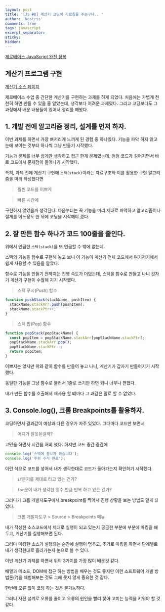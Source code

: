 ```yaml
---
layout: post
title: '[JS #8] 계산기 코딩이 가르침을 주는구나.. '
author: 'Nostrss'
comments: true
tags: javascript
excerpt_separator:
sticky:
hidden:
---
```


[제로베이스 JavaScript 완전 정복](https://zero-base.co.kr/category_dev_camp/JS_challenge)

## 계산기 프로그램 구현

[계산기 소스 페이지 ](https://github.com/nostrss/zerobase4)

제로베이스 수업 중 간단한 계산기를 구현하는 과제를 하게 되었다.
처음에는 가볍게 천천히 하면 만들 수 있을 줄 알았는데, 생각보다 어려운 과제였다.
그리고 코딩보다도 그 과정에서 배운 내용들이 있어서 정리를 해봤다.

## 1. 개발 전에 알고리즘 정리, 설계를 먼저 하자.

이번 과제를 하면서 가장 뼈저리게 느끼게 된 경험 중 하나였다.
기능을 파악 하지 않고 눈에 보이는 것부터 하나씩 그냥 만들기 시작했다.

기능과 문제를 너무 쉽게만 생각하고 접근 한게 문제였는데, 점점 코드가 길어지면서 바로 코드에서 문제점이 들어나기 시작했다.

특히, 과제 전에 계산기 구현에 `스택(stack)`이라는 자료구조와 이를 활용한 구현 알고리즘을 미리 작성했다면

> 훨씬 코드를 이쁘게

> 빠른 시간에

구현하지 않았을까 생각된다. 다음부터는 꼭 기능을 미리 제대로 파악하고 알고리즘이나 설계를 어느정도 한 뒤에 코딩을 시작해야 겠다.

## 2. 잘 만든 함수 하나가 코드 100줄을 줄인다.

위에서 언급한 `스택(stack)`을 또 언급할 수 밖에 없는데.

스택의 기능을 함수로 구현해 놓고 보니 이 기능이 계산기 전체 코드에서 여기저기에서 쉽게 사용할 수 있음을 알았다.

함수로 기능을 만들기 전까지는 진행 속도가 더뎠는데, 스택을 함수로 만들고 나니 갑자기 계산기 구현이 수월해 지기 시작했다.

> 스택 푸시(Push) 함수

```javascript
function pushStack(stackName, pushItem) {
  stackName.stackArr.push(pushItem);
  stackName.stackPtr++;
}
```

> 스택 팝(Pop) 함수

```javascript
function popStack(popStackName) {
  const popItem = popStackName.stackArr[popStackName.stackPtr];
  popStackName.stackArr.pop();
  popStackName.stackPtr--;
  return popItem;
}
```

이쁘지는 않지만 위와 같이 함수를 만들어 놓고 나니, 계산기가 갑자기 만들어지기 시작했다.

동일한 기능을 그냥 함수로 불러서 1줄로 쓰기만 하면 되니 너무나 편했다.

내가 만든 함수를 호출해서 재사용 할 떄마다 그 쾌감은 말로 할 수 없었다.

## 3. Console.log(), 크롬 Breakpoints를 활용하자.

코딩하면서 결과값이 예상과 다른 경우가 자주 있었다. 그때마다 코드만 보면서

> 어디가 잘못된걸까?

고민을 하면서 시간을 허비 했다. 하지만 코드 중간 중간에

```javascript
console.log('스택에 정보가 있습니다');
console.log('후위 수식 완료');
```

이런 식으로 코드를 넣어서 내가 생각한대로 코드가 돌아가는지 확인하기 시작했다.

> `if`분기를 제대로 타고 있는 건가?

> `for`문이 내가 생각한 횟수 만큼 반복 하고 있는 건가?

그러다가 크롬 개발자도구에서 breakpoint를 찍어서 진행 상황을 보는 방법도 알게 되었다.

> 크롬 개발자도구 > Source > Breakpoints 메뉴

내가 작성한 소스코드에서 제대로 실행이 되고 있는지 궁금한 부분에 부분에 마킹을 해두고, 계산기를 실행해보면 된다.

그러다 마킹한 소스가 실행되는 순간에 실행이 멈추고, 추가로 마킹을 하면서 단계별로 내가 생각한대로 흘러가는지 눈으로 볼 수 있다.

이번 계산기 과제를 하면서 위의 3가지를 가장 많이 배운것 같다.

배열과 메소드, DOM에 접근 하는 방법을 배우는 것도 좋지만 이런 소프트웨어 개발 방법론(?)을 체험해보는 것도 그에 못지 않게 중요한 것 같다.

한번에 오류 없이 코딩 하는 것은 불가능하다.

그러니 사전 설계로 오류를 줄이고 오류의 원인을 빨리 찾아 고치는 능력을 키워야 할 것 같다.

